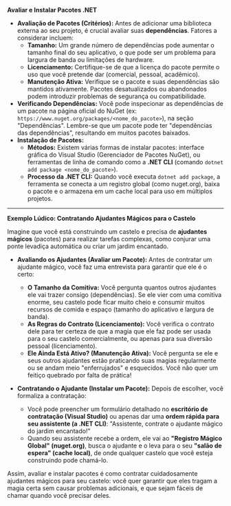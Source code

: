 **Avaliar e Instalar Pacotes .NET**

* **Avaliação de Pacotes (Critérios):** Antes de adicionar uma biblioteca externa ao seu projeto, é crucial avaliar suas **dependências**. Fatores a considerar incluem:
    * **Tamanho:** Um grande número de dependências pode aumentar o tamanho final do seu aplicativo, o que pode ser um problema para largura de banda ou limitações de hardware.
    * **Licenciamento:** Certifique-se de que a licença do pacote permite o uso que você pretende dar (comercial, pessoal, acadêmico).
    * **Manutenção Ativa:** Verifique se o pacote e suas dependências são mantidos ativamente. Pacotes desatualizados ou abandonados podem introduzir problemas de segurança ou compatibilidade.
* **Verificando Dependências:** Você pode inspecionar as dependências de um pacote na página oficial do NuGet (ex: `https://www.nuget.org/packages/<nome_do_pacote>`), na seção "Dependências". Lembre-se que um pacote pode ter "dependências das dependências", resultando em muitos pacotes baixados.
* **Instalação de Pacotes:**
    * **Métodos:** Existem várias formas de instalar pacotes: interface gráfica do Visual Studio (Gerenciador de Pacotes NuGet), ou ferramentas de linha de comando como a **.NET CLI** (comando `dotnet add package <nome_do_pacote>`).
    * **Processo da .NET CLI:** Quando você executa `dotnet add package`, a ferramenta se conecta a um registro global (como nuget.org), baixa o pacote e o armazena em um cache local para uso em múltiplos projetos.

---

**Exemplo Lúdico: Contratando Ajudantes Mágicos para o Castelo**

Imagine que você está construindo um castelo e precisa de **ajudantes mágicos** (pacotes) para realizar tarefas complexas, como conjurar uma ponte levadiça automática ou criar um jardim encantado.

* **Avaliando os Ajudantes (Avaliar um Pacote):** Antes de contratar um ajudante mágico, você faz uma entrevista para garantir que ele é o certo:
    * **O Tamanho da Comitiva:** Você pergunta quantos outros ajudantes ele vai trazer consigo (dependências). Se ele vier com uma comitiva enorme, seu castelo pode ficar muito cheio e consumir muitos recursos de comida e espaço (tamanho do aplicativo e largura de banda).
    * **As Regras do Contrato (Licenciamento):** Você verifica o contrato dele para ter certeza de que a magia que ele faz pode ser usada para o seu castelo comercialmente, ou apenas para sua diversão pessoal (licenciamento).
    * **Ele Ainda Está Ativo? (Manutenção Ativa):** Você pergunta se ele e seus outros ajudantes estão praticando suas magias regularmente ou se andam meio "enferrujados" e esquecidos. Você não quer um feitiço quebrado por falta de prática!

* **Contratando o Ajudante (Instalar um Pacote):** Depois de escolher, você formaliza a contratação:
    * Você pode preencher um formulário detalhado no **escritório de contratação (Visual Studio)** ou apenas dar uma **ordem rápida para seu assistente (a .NET CLI)**: "Assistente, contrate o ajudante mágico do jardim encantado!"
    * Quando seu assistente recebe a ordem, ele vai ao **"Registro Mágico Global" (nuget.org)**, busca o ajudante e o leva para o seu **"salão de espera" (cache local)**, de onde qualquer castelo que você esteja construindo pode chamá-lo.

Assim, avaliar e instalar pacotes é como contratar cuidadosamente ajudantes mágicos para seu castelo: você quer garantir que eles tragam a magia certa sem causar problemas adicionais, e que sejam fáceis de chamar quando você precisar deles.